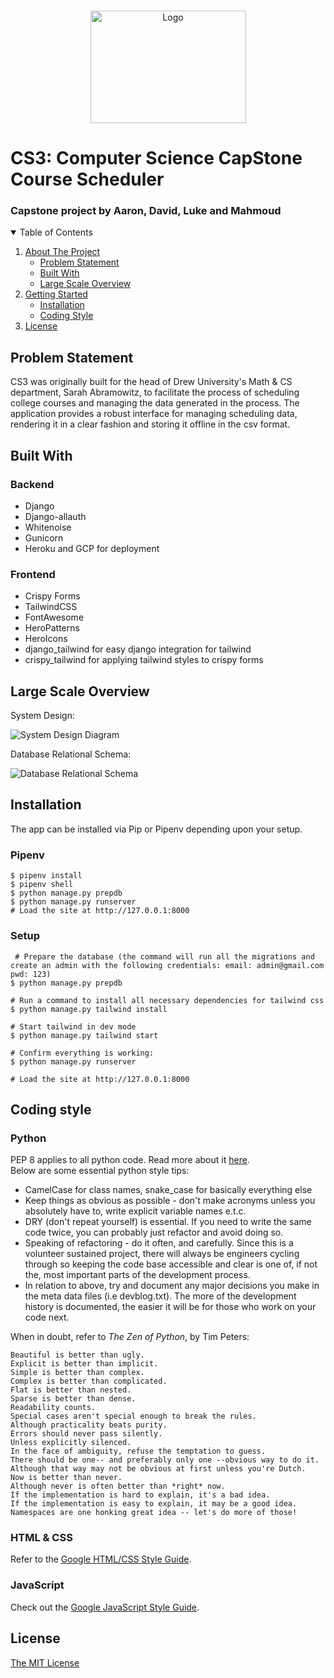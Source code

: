 <br />
<p align="center">
  <a href="https://github.com/DrewUniversityCS/CS3">
    <img src="https://github.com/DrewUniversityCS/CS3/blob/main/static/images/cs3_text_logo.svg" alt="Logo" width="249" height="180">
  </a>
</p> 

# CS3: Computer Science CapStone Course Scheduler
### Capstone project by Aaron, David, Luke and Mahmoud

<details open="open">
  <summary>Table of Contents</summary>
  <ol>
    <li>
      <a href="#about-the-project">About The Project</a>
      <ul>
        <li><a href="#problem-statement">Problem Statement</a></li>
      </ul>
      <ul>
        <li><a href="#built-with">Built With</a></li>
      </ul>
       <ul>
        <li><a href="#large-scale-overview">Large Scale Overview</a></li>
      </ul>
    </li>
    <li>
      <a href="#getting-started">Getting Started</a>
      <ul>
        <li><a href="#installation">Installation</a></li>
      </ul>
      <ul>
        <li><a href="#coding-style">Coding Style</a></li>
      </ul>
    </li>
    <li><a href="#license">License</a></li>
  </ol>
</details>

## Problem Statement

CS3 was originally built for the head of Drew University's Math & CS department, Sarah Abramowitz, to facilitate the process of scheduling college courses and managing the data generated in the process. The application provides a robust interface for managing scheduling data, rendering it in a clear fashion and storing it offline in the csv format.

## Built With

### Backend
- Django
- Django-allauth
- Whitenoise
- Gunicorn
- Heroku and GCP for deployment

### Frontend
- Crispy Forms
- TailwindCSS
- FontAwesome
- HeroPatterns
- HeroIcons
- django_tailwind for easy django integration for tailwind
- crispy_tailwind for applying tailwind styles to crispy forms

## Large Scale Overview

System Design:

![System Design Diagram](https://github.com/DrewUniversityCS/CS3/blob/main/documentation_diagrams/SystemDesign.png)

Database Relational Schema:

![Database Relational Schema](https://github.com/DrewUniversityCS/CS3/blob/main/documentation_diagrams/relational_schema_final.png)

## Installation
The app can be installed via Pip or Pipenv depending upon your setup.

### Pipenv

```
$ pipenv install
$ pipenv shell
$ python manage.py prepdb
$ python manage.py runserver
# Load the site at http://127.0.0.1:8000
```

### Setup

```
 # Prepare the database (the command will run all the migrations and create an admin with the following credentials: email: admin@gmail.com pwd: 123)
$ python manage.py prepdb

# Run a command to install all necessary dependencies for tailwind css
$ python manage.py tailwind install

# Start tailwind in dev mode
$ python manage.py tailwind start

# Confirm everything is working:
$ python manage.py runserver

# Load the site at http://127.0.0.1:8000
```

## Coding style

### Python

PEP 8 applies to all python code. Read more about it [here](https://www.python.org/dev/peps/pep-0008/).</br>
Below are some essential python style tips:</br>

- CamelCase for class names, snake_case for basically everything else </br>
- Keep things as obvious as possible - don't make acronyms unless you absolutely have to, write explicit variable names e.t.c.</br>
- DRY (don't repeat yourself) is essential. If you need to write the same code twice, you can probably just refactor and avoid doing so.</br>
- Speaking of refactoring - do it often, and carefully. Since this is a volunteer sustained project, there will always be engineers cycling through so keeping the code base accessible and clear is one of, if not the, most important parts of the development process.</br>
- In relation to above, try and document any major decisions you make in the meta data files (i.e devblog.txt). The more of the development history is documented, the easier it will be for those who work on your code next.

When in doubt, refer to *The Zen of Python*, by Tim Peters:
```
Beautiful is better than ugly.
Explicit is better than implicit.
Simple is better than complex.
Complex is better than complicated.
Flat is better than nested.
Sparse is better than dense.
Readability counts.
Special cases aren't special enough to break the rules.
Although practicality beats purity.
Errors should never pass silently.
Unless explicitly silenced.
In the face of ambiguity, refuse the temptation to guess.
There should be one-- and preferably only one --obvious way to do it.
Although that way may not be obvious at first unless you're Dutch.
Now is better than never.
Although never is often better than *right* now.
If the implementation is hard to explain, it's a bad idea.
If the implementation is easy to explain, it may be a good idea.
Namespaces are one honking great idea -- let's do more of those!
```

### HTML & CSS

Refer to the [Google HTML/CSS Style Guide](https://google.github.io/styleguide/htmlcssguide.html).

### JavaScript

Check out the [Google JavaScript Style Guide](https://google.github.io/styleguide/jsguide.html).

## License

[The MIT License](LICENSE)

